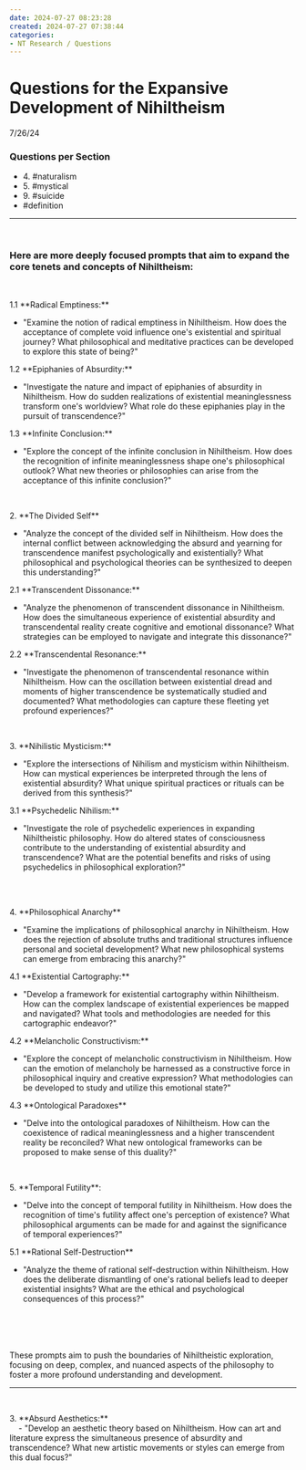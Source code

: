 ```yaml
---
date: 2024-07-27 08:23:28
created: 2024-07-27 07:38:44
categories:
- NT Research / Questions
---
```


# Questions for the Expansive Development of Nihiltheism

7/26/24 

### Questions per Section

- 4\. #naturalism
- 5\. #mystical
- 9\. #suicide
- #definition

* * *

<br>

### Here are more deeply focused prompts that aim to expand the core tenets and concepts of Nihiltheism:

<br>

1.1 \*\*Radical Emptiness:\*\*  

- "Examine the notion of radical emptiness in Nihiltheism. How does the acceptance of complete void influence one's existential and spiritual journey? What philosophical and meditative practices can be developed to explore this state of being?"

1.2 \*\*Epiphanies of Absurdity:\*\*

- "Investigate the nature and impact of epiphanies of absurdity in Nihiltheism. How do sudden realizations of existential meaninglessness transform one's worldview? What role do these epiphanies play in the pursuit of transcendence?"

1.3 \*\*Infinite Conclusion:\*\*

- "Explore the concept of the infinite conclusion in Nihiltheism. How does the recognition of infinite meaninglessness shape one's philosophical outlook? What new theories or philosophies can arise from the acceptance of this infinite conclusion?"

<br>

2\. \*\*The Divided Self\*\*

- "Analyze the concept of the divided self in Nihiltheism. How does the internal conflict between acknowledging the absurd and yearning for transcendence manifest psychologically and existentially? What philosophical and psychological theories can be synthesized to deepen this understanding?"

2.1 \*\*Transcendent Dissonance:\*\*

- "Analyze the phenomenon of transcendent dissonance in Nihiltheism. How does the simultaneous experience of existential absurdity and transcendental reality create cognitive and emotional dissonance? What strategies can be employed to navigate and integrate this dissonance?"

2.2 \*\*Transcendental Resonance:\*\*

- "Investigate the phenomenon of transcendental resonance within Nihiltheism. How can the oscillation between existential dread and moments of higher transcendence be systematically studied and documented? What methodologies can capture these fleeting yet profound experiences?"

<br>

3\. \*\*Nihilistic Mysticism:\*\*  

- "Explore the intersections of Nihilism and mysticism within Nihiltheism. How can mystical experiences be interpreted through the lens of existential absurdity? What unique spiritual practices or rituals can be derived from this synthesis?"

3.1 \*\*Psychedelic Nihilism:\*\*

- "Investigate the role of psychedelic experiences in expanding Nihiltheistic philosophy. How do altered states of consciousness contribute to the understanding of existential absurdity and transcendence? What are the potential benefits and risks of using psychedelics in philosophical exploration?"

<br>

<br>

4\. \*\*Philosophical Anarchy\*\*  

- "Examine the implications of philosophical anarchy in Nihiltheism. How does the rejection of absolute truths and traditional structures influence personal and societal development? What new philosophical systems can emerge from embracing this anarchy?"

4.1 \*\*Existential Cartography:\*\*

- "Develop a framework for existential cartography within Nihiltheism. How can the complex landscape of existential experiences be mapped and navigated? What tools and methodologies are needed for this cartographic endeavor?"

4.2 \*\*Melancholic Constructivism:\*\*  

- "Explore the concept of melancholic constructivism in Nihiltheism. How can the emotion of melancholy be harnessed as a constructive force in philosophical inquiry and creative expression? What methodologies can be developed to study and utilize this emotional state?"

4.3 \*\*Ontological Paradoxes\*\*

- "Delve into the ontological paradoxes of Nihiltheism. How can the coexistence of radical meaninglessness and a higher transcendent reality be reconciled? What new ontological frameworks can be proposed to make sense of this duality?"

<br>

5\. \*\*Temporal Futility\*\*:  

- "Delve into the concept of temporal futility in Nihiltheism. How does the recognition of time's futility affect one's perception of existence? What philosophical arguments can be made for and against the significance of temporal experiences?"

5.1 \*\*Rational Self-Destruction\*\*   

- "Analyze the theme of rational self-destruction within Nihiltheism. How does the deliberate dismantling of one's rational beliefs lead to deeper existential insights? What are the ethical and psychological consequences of this process?"

<br>

<br>

<br>
<br>
These prompts aim to push the boundaries of Nihiltheistic exploration, focusing on deep, complex, and nuanced aspects of the philosophy to foster a more profound understanding and development.

* * *

<br>

3\. \*\*Absurd Aesthetics:\*\*  
    - "Develop an aesthetic theory based on Nihiltheism. How can art and literature express the simultaneous presence of absurdity and transcendence? What new artistic movements or styles can emerge from this dual focus?"